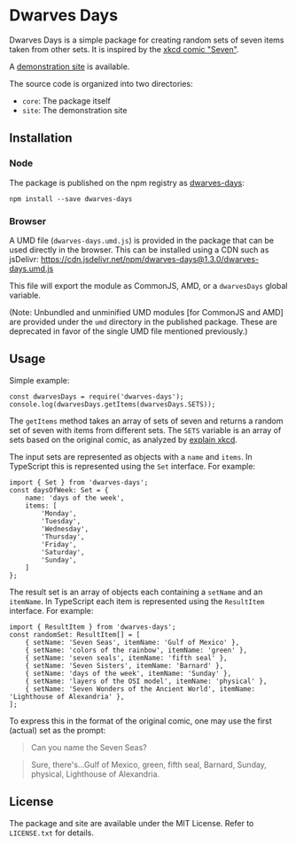 # Dwarves Days

Dwarves Days is a simple package for creating random sets of seven items taken from other sets. It is inspired by the [xkcd comic "Seven"](https://www.xkcd.com/1417/).

A [demonstration site](https://objectboxpc.github.io/dwarves-days/) is available.

The source code is organized into two directories:

* `core`: The package itself
* `site`: The demonstration site

## Installation

### Node

The package is published on the npm registry as [dwarves-days](https://www.npmjs.com/package/dwarves-days):

```
npm install --save dwarves-days
```

### Browser

A UMD file (`dwarves-days.umd.js`) is provided in the package that can be used directly in the browser. This can be installed using a CDN such as jsDelivr: https://cdn.jsdelivr.net/npm/dwarves-days@1.3.0/dwarves-days.umd.js

This file will export the module as CommonJS, AMD, or a `dwarvesDays` global variable.

(Note: Unbundled and unminified UMD modules [for CommonJS and AMD] are provided under the `umd` directory in the published package. These are deprecated in favor of the single UMD file mentioned previously.)

## Usage

Simple example:

```
const dwarvesDays = require('dwarves-days');
console.log(dwarvesDays.getItems(dwarvesDays.SETS));
```

The `getItems` method takes an array of sets of seven and returns a random set of seven with items from different sets. The `SETS` variable is an array of sets based on the original comic, as analyzed by [explain xkcd](https://explainxkcd.com/wiki/index.php/1417:_Seven).

The input sets are represented as objects with a `name` and `items`. In TypeScript this is represented using the `Set` interface. For example:

```
import { Set } from 'dwarves-days';
const daysOfWeek: Set = {
	name: 'days of the week',
	items: [
		'Monday',
		'Tuesday',
		'Wednesday',
		'Thursday',
		'Friday',
		'Saturday',
		'Sunday',
	]
};
```

The result set is an array of objects each containing a `setName` and an `itemName`. In TypeScript each item is represented using the `ResultItem` interface. For example:

```
import { ResultItem } from 'dwarves-days';
const randomSet: ResultItem[] = [
	{ setName: 'Seven Seas', itemName: 'Gulf of Mexico' },
	{ setName: 'colors of the rainbow', itemName: 'green' },
	{ setName: 'seven seals', itemName: 'fifth seal' },
	{ setName: 'Seven Sisters', itemName: 'Barnard' },
	{ setName: 'days of the week', itemName: 'Sunday' },
	{ setName: 'layers of the OSI model', itemName: 'physical' },
	{ setName: 'Seven Wonders of the Ancient World', itemName: 'Lighthouse of Alexandria' },
];
```

To express this in the format of the original comic, one may use the first (actual) set as the prompt:

> Can you name the Seven Seas?

> Sure, there's...Gulf of Mexico, green, fifth seal, Barnard, Sunday, physical, Lighthouse of Alexandria.

## License

The package and site are available under the MIT License. Refer to `LICENSE.txt` for details.
